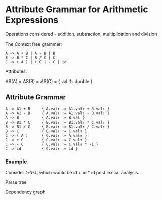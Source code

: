 # Attribute Grammar for Arithmetic Expressions

Operations considered - addition, subtraction, multiplication and division

The Context free grammar:

```
A -> A + B | A - B | B
B -> B * C | B / C | C
C -> ( A ) | + C | - C | id
```

Attributes:

AS(A) = AS(B) = AS(C) = { val ↑: double }

## Attribute Grammar

```
A -> A1 + B     { A.val↑ := A1.val↑ + B.val↑ }
A -> A1 - B     { A.val↑ := A1.val↑ - B.val↑ }
A -> B          { A.val↑ := B.val }
B -> B1 * C     { B.val↑ := B1.val↑ * C.val↑ }
B -> B1 / C     { B.val↑ := B1.val↑ / C.val↑ }
B -> C          { B.val↑ := C.val↑ }
C -> ( A )      { C.val↑ := A.val↑ }
C -> + C        { C.val↑ := C.val↑ }
C -> - C        { C.val↑ := C.val↑ * -1 }
C -> id         { C.val↑ := id }
```

### Example

Consider `2+3*4`, which would be id + id \* id post lexical analysis.

Parse tree

Dependency graph
